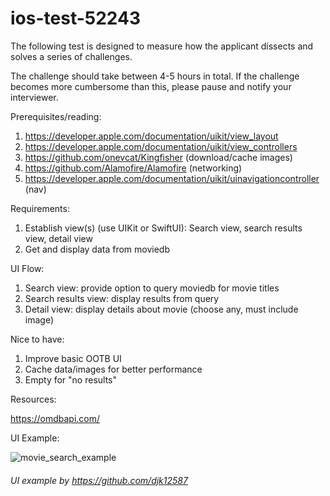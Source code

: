 # ios-test-52243

The following test is designed to measure how the applicant dissects and solves a series of challenges.

The challenge should take between 4-5 hours in total. If the challenge becomes more cumbersome than this, please pause and notify your interviewer.

Prerequisites/reading:

1. https://developer.apple.com/documentation/uikit/view_layout
2. https://developer.apple.com/documentation/uikit/view_controllers
3. https://github.com/onevcat/Kingfisher (download/cache images)
4. https://github.com/Alamofire/Alamofire (networking)
5. https://developer.apple.com/documentation/uikit/uinavigationcontroller (nav)

Requirements:

1. Establish view(s) (use UIKit or SwiftUI): Search view, search results view, detail view
2. Get and display data from moviedb

UI Flow:

1. Search view: provide option to query moviedb for movie titles
2. Search results view: display results from query
3. Detail view: display details about movie (choose any, must include image)

Nice to have:

1. Improve basic OOTB UI
2. Cache data/images for better performance
3. Empty for "no results"

Resources:

https://omdbapi.com/

UI Example:

![movie_search_example](https://user-images.githubusercontent.com/6242978/196581128-e1a0d822-aa28-4372-8906-02fdbaefeef2.gif)

###### UI example by https://github.com/djk12587

